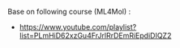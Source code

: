 Base on following course (ML4Mol) :
- https://www.youtube.com/playlist?list=PLmHiD62xzGu4FrJrlRrDEmRiEpdiDIQZ2
